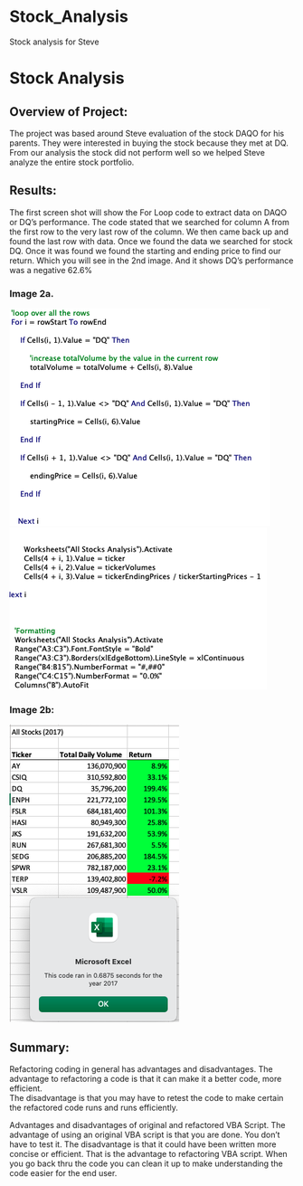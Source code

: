 # Stock_Analysis
Stock analysis for Steve
# Stock Analysis

## Overview of Project:

The project was based around Steve evaluation of the stock DAQO for his parents.  They were interested in buying the stock because they met at DQ.  From our analysis the stock did not perform well so we helped Steve analyze the entire stock portfolio. 

## Results:

The first screen shot will show the For Loop code to extract data on DAQO or DQ’s performance.  The code stated that we searched for column A from the first row to the very last row of the column.  We then came back up and found the last row with data.  Once we found the data we searched for stock DQ.  Once it was found we found the starting and ending price to find our return.  Which you will see in the 2nd image.  And it shows DQ’s performance was a negative 62.6%

### Image 2a.
![This is an image](https://github.com/bradrobe/Stock_Analysis/blob/main/DQ%20Analysis%20Code.png)
![This is an image](https://github.com/bradrobe/Stock_Analysis/blob/main/Highlighted%20code.png)
 

### Image 2b:
![This is an image](https://github.com/bradrobe/Stock_Analysis/blob/main/VBA_Challenge_2017.png)


  
## Summary:

Refactoring coding in general has advantages and disadvantages.  The advantage to refactoring a code is that it can make it a better code, more efficient.  
The disadvantage is that you may have to retest the code to make certain the refactored code runs and runs efficiently.

Advantages and disadvantages of original and refactored VBA Script.
The advantage of using an original VBA script is that you are done.  You don’t have to test it.  The disadvantage is that it could have been written more concise or efficient.  That is the advantage to refactoring VBA script.  When you go back thru the code you can clean it up to make understanding the code easier for the end user.
